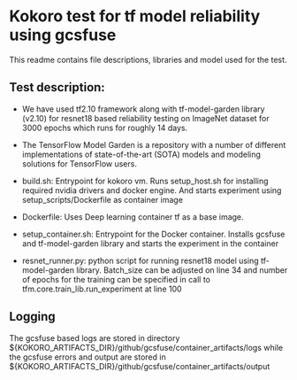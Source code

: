 # Kokoro test for tf model reliability using gcsfuse

This readme contains file descriptions, libraries and model used for the test.

## Test description:

* We have used tf2.10 framework along with tf-model-garden library (v2.10) 
for resnet18 based reliability testing on ImageNet dataset for 3000 epochs
which runs for roughly 14 days.

* The TensorFlow Model Garden is a repository with a number of different 
implementations of state-of-the-art (SOTA) models and modeling solutions for TensorFlow users.

* build.sh: Entrypoint for kokoro vm. Runs setup_host.sh for installing required nvidia drivers
and docker engine. And starts experiment using setup_scripts/Dockerfile as container image

* Dockerfile: Uses Deep learning container tf as a base image.

* setup_container.sh: Entrypoint for the Docker container. Installs gcsfuse and tf-model-garden
library and starts the experiment in the container

* resnet_runner.py: python script for running resnet18 model using tf-model-garden library.
Batch_size can be adjusted on line 34 and number of epochs for the training can be specified in call
to tfm.core.train_lib.run_experiment at line 100

## Logging
The gcsfuse based logs are stored in directory ${KOKORO_ARTIFACTS_DIR}/github/gcsfuse/container_artifacts/logs
while the gcsfuse errors and output are stored in ${KOKORO_ARTIFACTS_DIR}/github/gcsfuse/container_artifacts/output
